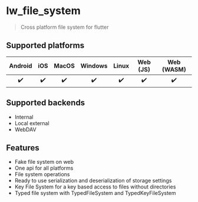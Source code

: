 # lw_file_system

> Cross platform file system for flutter

## Supported platforms

| Android |  iOS  | MacOS | Windows | Linux | Web (JS) | Web (WASM) |
| :-----: | :---: | :---: | :-----: | :---: | :------: | :--------: |
|    ✔️    |   ✔️   |   ✔️   |    ✔️    |   ✔️   |    ✔️     |     ✔️      |

## Supported backends

* Internal
* Local external
* WebDAV

## Features

* Fake file system on web
* One api for all platforms
* File system operations
* Ready to use serialization and deserialization of storage settings
* Key File System for a key based access to files without directories
* Typed file system with TypedFileSystem and TypedKeyFileSystem

